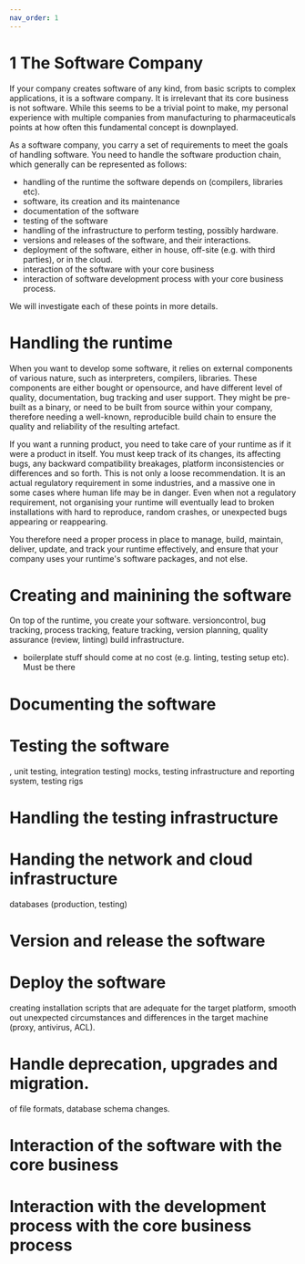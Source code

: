 ```yaml
---
nav_order: 1
---
```

# 1 The Software Company

If your company creates software of any kind, from basic scripts to complex applications, it is a software company.
It is irrelevant that its core business is not software. While this seems to be a trivial point to make, my personal
experience with multiple companies from manufacturing to pharmaceuticals points at how often this fundamental
concept is downplayed.

As a software company, you carry a set of requirements to meet the goals of handling software. You need to handle the software
production chain, which generally can be represented as follows:

- handling of the runtime the software depends on (compilers, libraries etc).
- software, its creation and its maintenance
- documentation of the software
- testing of the software
- handling of the infrastructure to perform testing, possibly hardware.
- versions and releases of the software, and their interactions.
- deployment of the software, either in house, off-site (e.g. with third parties), or in the cloud.
- interaction of the software with your core business
- interaction of software development process with your core business process.

We will investigate each of these points in more details.

# Handling the runtime

When you want to develop some software, it relies on external components of
various nature, such as interpreters, compilers, libraries. These components
are either bought or opensource, and have different level of quality,
documentation, bug tracking and user support. They might be pre-built as a
binary, or need to be built from source within your company, therefore needing
a well-known, reproducible build chain to ensure the quality and reliability of
the resulting artefact. 

If you want a running product, you need to take care of your runtime as if it
were a product in itself. You must keep track of its changes, its affecting
bugs, any backward compatibility breakages, platform inconsistencies or
differences and so forth. This is not only a loose recommendation. It is an actual
regulatory requirement in some industries, and a massive one in some cases
where human life may be in danger. Even when not a regulatory requirement, 
not organising your runtime will eventually lead to broken installations with
hard to reproduce, random crashes, or unexpected bugs appearing or reappearing.

You therefore need a proper process in place to manage, build, maintain,
deliver, update, and track your runtime effectively, and ensure that your
company uses your runtime's software packages, and not else.

# Creating and mainining the software

On top of the runtime, you create your software.
versioncontrol, bug tracking, process tracking, feature tracking, version planning,
quality assurance (review, linting)
build infrastructure.
- boilerplate stuff should come at no cost (e.g. linting, testing setup etc). Must be there


# Documenting the software




# Testing the software

, unit testing, integration testing)
mocks, testing infrastructure and reporting system, testing rigs


# Handling the testing infrastructure

# Handing the network and cloud infrastructure

databases (production, testing) 

# Version and release the software

# Deploy the software

creating installation scripts that are adequate for the target platform, smooth out
unexpected circumstances and differences in the target machine (proxy, antivirus, 
ACL).

# Handle deprecation, upgrades and migration.

of file formats, database schema changes.

# Interaction of the software with the core business

# Interaction with the development process with the core business process


